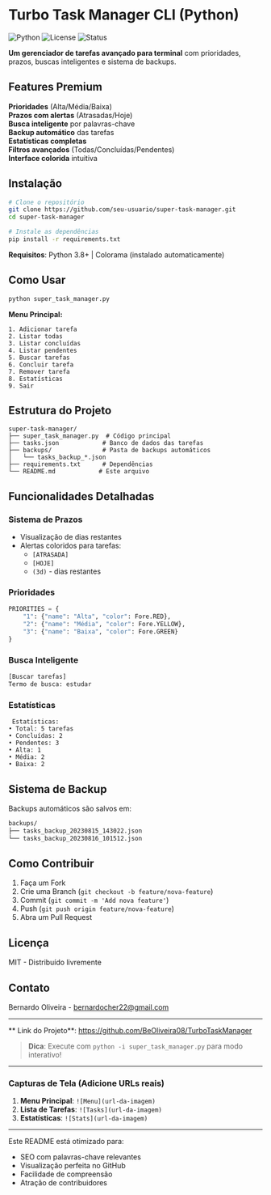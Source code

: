 # Turbo Task Manager CLI (Python)

![Python](https://img.shields.io/badge/Python-3.8%2B-blue)
![License](https://img.shields.io/badge/License-MIT-green)
![Status](https://img.shields.io/badge/Version-2.0-brightgreen)

**Um gerenciador de tarefas avançado para terminal** com prioridades, prazos, buscas inteligentes e sistema de backups.

## Features Premium

**Prioridades** (Alta/Média/Baixa)  
**Prazos com alertas** (Atrasadas/Hoje)  
**Busca inteligente** por palavras-chave  
**Backup automático** das tarefas  
**Estatísticas completas**  
**Filtros avançados** (Todas/Concluídas/Pendentes)  
**Interface colorida** intuitiva  

##  Instalação

```bash
# Clone o repositório
git clone https://github.com/seu-usuario/super-task-manager.git
cd super-task-manager

# Instale as dependências
pip install -r requirements.txt
```

 **Requisitos**: Python 3.8+ | Colorama (instalado automaticamente)

##  Como Usar

```bash
python super_task_manager.py
```

**Menu Principal:**
```
1. Adicionar tarefa
2. Listar todas
3. Listar concluídas
4. Listar pendentes
5. Buscar tarefas
6. Concluir tarefa
7. Remover tarefa
8. Estatísticas
9. Sair
```

##  Estrutura do Projeto

```
super-task-manager/
├── super_task_manager.py  # Código principal
├── tasks.json            # Banco de dados das tarefas
├── backups/              # Pasta de backups automáticos
│   └── tasks_backup_*.json
├── requirements.txt      # Dependências
└── README.md            # Este arquivo
```

##  Funcionalidades Detalhadas

###  Sistema de Prazos
- Visualização de dias restantes
- Alertas coloridos para tarefas:
  -  `[ATRASADA]`
  -  `[HOJE]`
  -  `(3d)` - dias restantes

###  Prioridades
```python
PRIORITIES = {
    "1": {"name": "Alta", "color": Fore.RED},
    "2": {"name": "Média", "color": Fore.YELLOW},
    "3": {"name": "Baixa", "color": Fore.GREEN}
}
```

###  Busca Inteligente
```bash
[Buscar tarefas]
Termo de busca: estudar
```

###  Estatísticas
```
 Estatísticas:
• Total: 5 tarefas
• Concluídas: 2
• Pendentes: 3
• Alta: 1
• Média: 2
• Baixa: 2
```

## Sistema de Backup
Backups automáticos são salvos em:
```bash
backups/
├── tasks_backup_20230815_143022.json
└── tasks_backup_20230816_101512.json
```

## Como Contribuir
1. Faça um Fork
2. Crie uma Branch (`git checkout -b feature/nova-feature`)
3. Commit (`git commit -m 'Add nova feature'`)
4. Push (`git push origin feature/nova-feature`)
5. Abra um Pull Request

## Licença
MIT - Distribuído livremente

##  Contato
Bernardo Oliveira - bernardocher22@gmail.com

--- 

** Link do Projeto**: https://github.com/BeOliveira08/TurboTaskManager

>**Dica**: Execute com `python -i super_task_manager.py` para modo interativo!

---

### Capturas de Tela (Adicione URLs reais)
1. **Menu Principal**: `![Menu](url-da-imagem)`
2. **Lista de Tarefas**: `![Tasks](url-da-imagem)`
3. **Estatísticas**: `![Stats](url-da-imagem)`

---

Este README está otimizado para:
- SEO com palavras-chave relevantes
- Visualização perfeita no GitHub
- Facilidade de compreensão
- Atração de contribuidores
